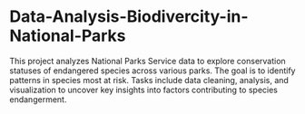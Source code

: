 # Data-Analysis-Biodivercity-in-National-Parks
This project analyzes National Parks Service data to explore conservation statuses of endangered species across various parks. The goal is to identify patterns in species most at risk. Tasks include data cleaning, analysis, and visualization to uncover key insights into factors contributing to species endangerment.
